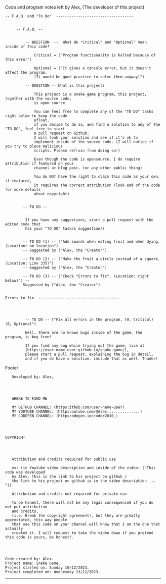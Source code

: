 
Code and program notes left by Alex, (The developer of this project).



    
    -- F.A.Q. and "To Do"  -----------------------------------


         -- F.A.Q. -- 


             -- QUESTION  --  What do "Critical" and "Optional" mean inside of this code?

                 Critical = ("Program functionality is halted because of this error")

                 Optional = ("It gives a console error, but it doesn't affect the program. 
                 (It would be good practice to solve them anyway)")

             -- QUESTION -- What is this project?

                 This project is a snake game program, this project, together with the source code,
                 is open source.

                 You can feel free to complete any of the "TO DO" tasks right below to keep the code 
                 afloat, 
                 if you decide to do so, and find a solution to any of the "TO DO", feel free to start 
                 a pull request on Github, 
                 I will look your solution and see if it's ok to 
                 implement inside of the source code. (I will notice if you try to place malicious 
                 scripts. Please refrain from doing so!)

                 Even though the code is opensource. I do require attribution if featured on your 
                 channel or blog post. (or any other public thing)

                 You do NOT have the right to claim this code as your own, if featured,
                 it requires the correct attribution (look end of the code for more details
                 about copyright) 


            -- TO DO --


             If you have any suggestions, start a pull request with the edited code that
             has your "TO DO" task/s suggestion/s


            -- TO DO (1) -- ("Add sounds when eating fruit and when dying. (Location: no location")
            -- Suggested by ("Alex, the "Creator")

            -- TO DO (2) -- ("Make the fruit a circle instead of a square, (Location: Line 335)")
            -- Suggested by ("Alex, the "Creator")

            -- TO DO (3) -- ("Check "Errors to fix". (Location: right below)") -- 
            Suggested by ("Alex, the "Creator")


    Errors to fix  -------------------------------------  




             -- TO DO -- ("Fix all errors in the program, (0, Critical) (0, Optional")

             Well, there are no known bugs inside of the game, the program, is bug free!

             If you find any bug while trying out the game, live at 
             (https://user-name-user.github.io/snake-game/), 
             please start a pull request, explaining the bug in detail, 
             and if you do have a solution, include that as well. Thanks! 




Footer




       Developed by: Alex, 




       WHERE TO FIND ME

       MY GITHUB CHANNEL: (https:ithub.com/user-name-user)
       MY YOUTUBE CHANNEL: (https:outube.com/@Alex...............)
       MY CODEPEN CHANNEL: (https:odepen.io/coder2010_)




    COPYRIGHT




       Attribution and credits required for public use

       ex: (in Youtube video description and inside of the video: ("This code was developed
       by Alex, this is the link to his project on github / 
       the link to his project on github is in the video description ... "))

       Attribution and credits not required for private use

       To be honest, there will not be any legal consequenceS if you do not put attribution
       and credits, 
       (i.e. Break the copyright agreement), but they are greatly appreciated, this way people
       that see this code on your channel will know that I am the one that actually 
       created it. I will request to take the video down if you pretend this code is yours, be honest!.




    Code created by: Alex.  
    Project name: Snake Game.
    Project started on: Sunday 10/12/2023.
    Project completed on: Wednesday 13/12/2023. 




-------------------------------------
